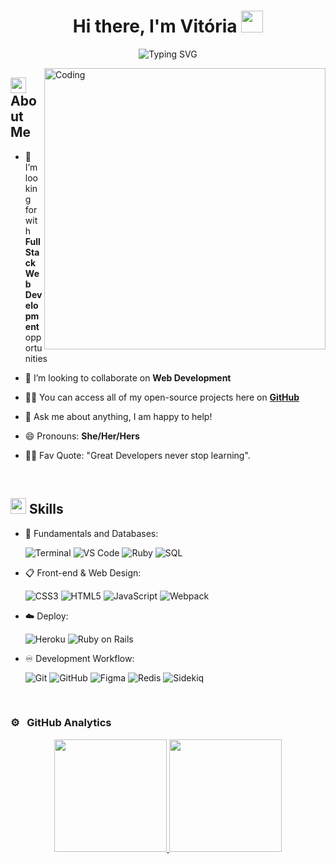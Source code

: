 <h1 align="center">Hi there, I'm Vitória <img src="https://media.giphy.com/media/hvRJCLFzcasrR4ia7z/giphy.gif" width="35"></h1>

<div align="center">
  
![Typing SVG](https://readme-typing-svg.herokuapp.com?font=ROBOT&size=25&color=39FF14&background=000000&center=true&vCenter=true&width=490&lines=%3E+Welcome+to+my+GitHub+profile...!)

</div>

<img align="right" alt="Coding" width="450" src="https://giphy.com/gifs/Pluralsight-girl-woman-pluralsight-LMcB8XospGZO8UQq87">

## <img src="https://c.tenor.com/NCRHhqkXrJYAAAAi/programmers-go-internet.gif" width="25">  <b>About Me</b>

- 🔭 I’m looking for with **Full Stack Web Development** opportunities

- 👯 I’m looking to collaborate on **Web Development**

- 👨‍💻 You can access all of my open-source projects here on **[GitHub](https://github.com/vitoriavital)**

- 💬 Ask me about anything, I am happy to help!

- 😄 Pronouns: **She/Her/Hers**

- 💪🏼 Fav Quote: "Great Developers never stop learning".

<br>

## <img src="https://media2.giphy.com/media/QssGEmpkyEOhBCb7e1/giphy.gif?cid=ecf05e47a0n3gi1bfqntqmob8g9aid1oyj2wr3ds3mg700bl&rid=giphy.gif" width ="25"><b> Skills</b>

<p align="center">

- 💾 Fundamentals and Databases:

    ![Terminal](https://img.shields.io/badge/Terminal-000000?style=for-the-badge&logo=terminal&logoColor=white) 
    ![VS Code](https://img.shields.io/badge/Visual%20Studio%20Code-0078d7.svg?style=for-the-badge&logo=visual-studio-code&logoColor=white) 
    ![Ruby](https://img.shields.io/badge/Ruby-CC342D?style=for-the-badge&logo=ruby&logoColor=white) 
    ![SQL](https://img.shields.io/badge/sql-%2300f.svg?style=for-the-badge&logo=sql&logoColor=white)

- 📋 Front-end & Web Design:
    
    ![CSS3](https://img.shields.io/badge/css3-%231572B6.svg?style=for-the-badge&logo=css3&logoColor=white)
    ![HTML5](https://img.shields.io/badge/html5-%23E34F26.svg?style=for-the-badge&logo=html5&logoColor=white)
    ![JavaScript](https://img.shields.io/badge/javascript-%23000000.svg?style=for-the-badge&logo=javascript&logoColor=white)
    ![Webpack](https://img.shields.io/badge/webpack-22ADF6?style=for-the-badge&logo=webpack&logoColor=white)
    
- ☁️ Deploy:

    ![Heroku](https://img.shields.io/badge/Heroku-%23430098?style=for-the-badge&logo=heroku&logoColor=white)
    ![Ruby on Rails](https://img.shields.io/badge/Ruby%20On%20Rails-EE0000?style=for-the-badge&logo=rubyonrails&logoColor=white)
    
- ♾️ Development Workflow:

    ![Git](https://img.shields.io/badge/git-%23F05033.svg?style=for-the-badge&logo=git&logoColor=white)
    ![GitHub](https://img.shields.io/badge/github-%23121011.svg?style=for-the-badge&logo=github&logoColor=white)
    ![Figma](https://img.shields.io/badge/Figma-D70A53?style=for-the-badge&logo=figma&logoColor=white)
    ![Redis](https://img.shields.io/badge/Redis-DC382D?style=for-the-badge&logo=redis&logoColor=white)
    ![Sidekiq](https://img.shields.io/badge/Sidekiq-%23C51A4A?style=for-the-badge)

</p>

<br> 

### ⚙️ &nbsp; GitHub Analytics

<p align="center">
<a href="https://github.com/vitoriavital">
  <img height="180em" src="https://github-readme-stats-eight-theta.vercel.app/api?username=smir45&show_icons=true&theme=vue-light&include_all_commits=true&count_private=true" />
  <img height="180em" src="https://github-readme-stats-eight-theta.vercel.app/api/top-langs/?username=vitoriavital&layout=compact&exclude_lang=java+r&theme=vue-light" />
</a>
</p>



<div align="center">


<br/>
